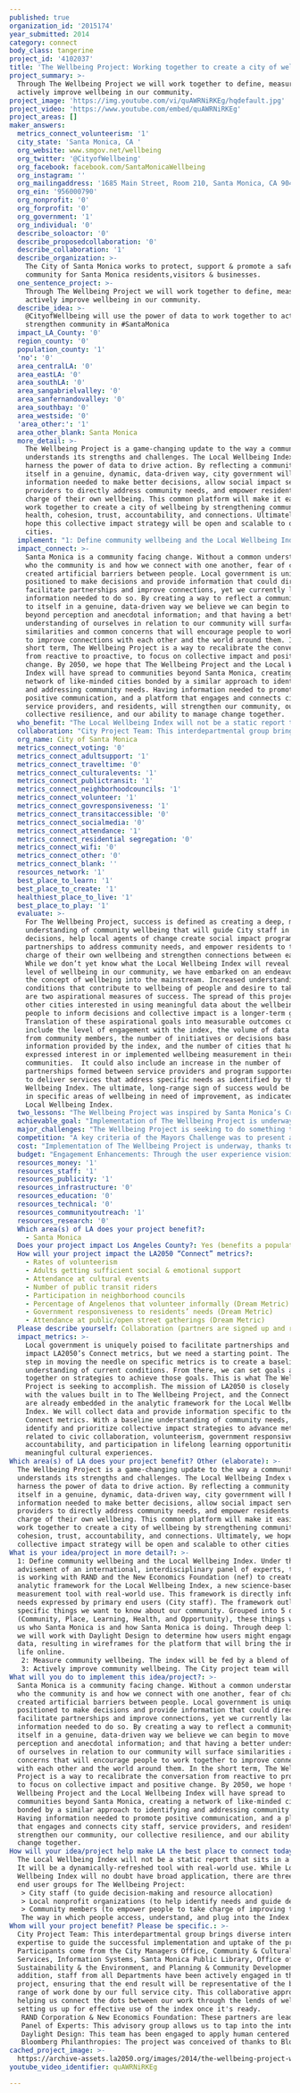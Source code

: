 ```yaml
---
published: true
organization_id: '2015174'
year_submitted: 2014
category: connect
body_class: tangerine
project_id: '4102037'
title: 'The Wellbeing Project: Working together to create a city of wellbeing'
project_summary: >-
  Through The Wellbeing Project we will work together to define, measure, and
  actively improve wellbeing in our community.
project_image: 'https://img.youtube.com/vi/quAWRNiRKEg/hqdefault.jpg'
project_video: 'https://www.youtube.com/embed/quAWRNiRKEg'
project_areas: []
maker_answers:
  metrics_connect_volunteerism: '1'
  city_state: 'Santa Monica, CA '
  org_website: www.smgov.net/wellbeing
  org_twitter: '@CityofWellbeing'
  org_facebook: facebook.com/SantaMonicaWellbeing
  org_instagram: ''
  org_mailingaddress: '1685 Main Street, Room 210, Santa Monica, CA 90401'
  org_ein: '956000790'
  org_nonprofit: '0'
  org_forprofit: '0'
  org_government: '1'
  org_individual: '0'
  describe_soloactor: '0'
  describe_proposedcollaboration: '0'
  describe_collaboration: '1'
  describe_organization: >-
    The City of Santa Monica works to protect, support & promote a safe, vibrant
    community for Santa Monica residents,visitors & businesses.
  one_sentence_project: >-
    Through The Wellbeing Project we will work together to define, measure, and
    actively improve wellbeing in our community.
  describe_idea: >-
    @CityofWellbeing will use the power of data to work together to actively
    strengthen community in #SantaMonica
  impact_LA_County: '0'
  region_county: '0'
  population_county: '1'
  'no': '0'
  area_centralLA: '0'
  area_eastLA: '0'
  area_southLA: '0'
  area_sangabrielvalley: '0'
  area_sanfernandovalley: '0'
  area_southbay: '0'
  area_westside: '0'
  'area_other:': '1'
  area_other_blank: Santa Monica
  more_detail: >-
    The Wellbeing Project is a game-changing update to the way a community
    understands its strengths and challenges. The Local Wellbeing Index will
    harness the power of data to drive action. By reflecting a community back to
    itself in a genuine, dynamic, data-driven way, city government will have
    information needed to make better decisions, allow social impact service
    providers to directly address community needs, and empower residents to take
    charge of their own wellbeing. This common platform will make it easier to
    work together to create a city of wellbeing by strengthening community
    health, cohesion, trust, accountability, and connections. Ultimately, we
    hope this collective impact strategy will be open and scalable to other
    cities.
  implement: "1: Define community wellbeing and the Local Wellbeing Index. Under the advisement of an international, interdisciplinary panel of experts, the City is working with RAND and the New Economics Foundation (nef) to create the analytic framework for the Local Wellbeing Index, a new science-based measurement tool with real-world use. This framework is directly informed by needs expressed by primary end users (City staff). The framework outlines specific things we want to know about our community. Grouped into 5 dimensions (Community, Place, Learning, Health, and Opportunity), these things will tell us who Santa Monica is and how Santa Monica is doing. Through deep listening, we will work with Daylight Design to determine how users might engage with the data, resulting in wireframes for the platform that will bring the index to life online.\r\n2: Measure community wellbeing. The index will be fed by a blend of administrative and subjective data. Using the framework, indicators will be mapped to data collected by the City and other sources, and from people via a new survey instrument. We will also explore the potential of social media as a viable source of data. RAND researchers will analyze the data and refine as needed, and develop the backend data management system. We will also build out the wireframes for the MVP version of the platform that will visualize the data, give it meaning, and engage users. \r\n3: Actively improve community wellbeing. The City project team will work with RAND, nef, and Daylight Design to engage primary end users (City staff) and other user groups (community partners and residents) to identify uses for the index. The goal is to use the index to strengthen community connections, trust, accountability, and cohesion. We anticipate that the index will aid City decision-makers; assist change agents identify and provide services that meet community needs; and empower residents to take charge of improving their own wellbeing and connections with each other. The successful uptake of The Wellbeing Project and sustained use of the index will require building momentum within the community through innovative engagement strategies, including the regularly refreshed and enhanced platform that will bring the index to life online. Ultimately, we envision The Wellbeing Project as being open and scalable to other cities interested in gaining a deeper understanding of their community in order to drive collective impact strategies to improve wellbeing."
  impact_connect: >-
    Santa Monica is a community facing change. Without a common understanding of
    who the community is and how we connect with one another, fear of change has
    created artificial barriers between people. Local government is uniquely
    positioned to make decisions and provide information that could directly
    facilitate partnerships and improve connections, yet we currently lack the
    information needed to do so. By creating a way to reflect a community back
    to itself in a genuine, data-driven way we believe we can begin to move
    beyond perception and anecdotal information; and that having a better
    understanding of ourselves in relation to our community will surface
    similarities and common concerns that will encourage people to work together
    to improve connections with each other and the world around them. In the
    short term, The Wellbeing Project is a way to recalibrate the conversation
    from reactive to proactive, to focus on collective impact and positive
    change. By 2050, we hope that The Wellbeing Project and the Local Wellbeing
    Index will have spread to communities beyond Santa Monica, creating a
    network of like-minded cities bonded by a similar approach to identifying
    and addressing community needs. Having information needed to promote
    positive communication, and a platform that engages and connects city staff,
    service providers, and residents, will strengthen our community, our
    collective resilience, and our ability to manage change together. 
  who_benefit: "The Local Wellbeing Index will not be a static report that sits in a drawer. It will be a dynamically-refreshed tool with real-world use. While Local Wellbeing Index will no doubt have broad application, there are three primary end user groups for The Wellbeing Project:\r\n> City staff (to guide decision-making and resource allocation)\r\n> Local nonprofit organizations (to help identify needs and guide development of social impact programs) \r\n> Community members (to empower people to take charge of improving their own wellbeing)\r\nThe way in which people access, understand, and plug into the Index will be critical to the success of The Wellbeing Project. Central to this will be an engagement platform that brings the Index to life online. The north star vision for this platform includes features that will make data-driven decision making possible; give data meaning; and engage the community. Ensuring the successful uptake of the platform will require outreach strategies that will build awareness and momentum among the primary end user groups. These strategies should go beyond local government’s traditional one-way approach to outreach. By tapping into the local creative and tech sectors for ideas and implementation, outreach for The Wellbeing Project will become a community-driven effort with a broad base of support. While the ways in which end user groups are engaged may vary, they will be based on the same principles of deep listening and do-it-together collective impact."
  collaboration: "City Project Team: This interdepartmental group brings diverse interests and expertise to guide the successful implementation and uptake of the project. Participants come from the City Managers Office, Community & Cultural Services, Information Systems, Santa Monica Public Library, Office of Sustainability & the Environment, and Planning & Community Development. In addition, staff from all Departments have been actively engaged in the project, ensuring that the end result will be representative of the broad range of work done by our full service city. This collaborative approach is helping us connect the dots between our work through the lends of wellbeing, setting us up for effective use of the index once it's ready.\r\nRAND Corporation & New Economics Foundation: These partners are leading development of the index, including the analytic framework, survey instrument, and backend data management system. As one of the world's leading think tanks, RAND brings a depth of expertise in research, data collection & analysis. Based in the UK, the New Economics Foundation has been working at the epicenter of wellbeing research, measurement & application for decades. Working together, this team has helped the City assemble and convene an international panel of experts to advise on the project. \r\nPanel of Experts: This advisory group allows us to tap into the international wellbeing knowledge bank. Panel participants represent a broad range of disciplines, including economics, behavioral science, public health, public policy, sustainability, and technology/data science.\r\nDaylight Design: This team has been engaged to apply human centered design principles to tease out critical questions, challenges, and opportunities inherent to this project. Through deep listening, research, and synthesis, Daylight helped us create the guiding principles and vision for how and why users would engage with the index. During the user experience visioning process, Daylight's work had a catalytic impact, helping all aspects of the project move from 'what' toward 'how.'\r\nBloomberg Philanthropies: The project was conceived of thanks to Bloomberg Philanthropies Mayors Challenge, a contest to ignite innovation in local government. As 1 of 5 winning cities, Santa Monica continues to benefit from guidance and advice of this expert team. "
  org_name: City of Santa Monica
  metrics_connect_voting: '0'
  metrics_connect_adultsupport: '1'
  metrics_connect_traveltime: '0'
  metrics_connect_culturalevents: '1'
  metrics_connect_publictransit: '1'
  metrics_connect_neighborhoodcouncils: '1'
  metrics_connect_volunteer: '1'
  metrics_connect_govresponsiveness: '1'
  metrics_connect_transitaccessible: '0'
  metrics_connect_socialmedia: '0'
  metrics_connect_attendance: '1'
  metrics_connect_residential segregation: '0'
  metrics_connect_wifi: '0'
  metrics_connect_other: '0'
  metrics_connect_blank: ''
  resources_network: '1'
  best_place_to_learn: '1'
  best_place_to_create: '1'
  healthiest_place_to_live: '1'
  best_place_to_play: '1'
  evaluate: >-
    For The Wellbeing Project, success is defined as creating a deep, meaningful
    understanding of community wellbeing that will guide City staff in making
    decisions, help local agents of change create social impact programs and
    partnerships to address community needs, and empower residents to take
    charge of their own wellbeing and strengthen connections between each other.
    While we don’t yet know what the Local Wellbeing Index will reveal about the
    level of wellbeing in our community, we have embarked on an endeavor to move
    the concept of wellbeing into the mainstream. Increased understanding of the
    conditions that contribute to wellbeing of people and desire to take action
    are two aspirational measures of success. The spread of this project to
    other cities interested in using meaningful data about the wellbeing of
    people to inform decisions and collective impact is a longer-term goal. 
    Translation of these aspirational goals into measurable outcomes could
    include the level of engagement with the index, the volume of data received
    from community members, the number of initiatives or decisions based upon
    information provided by the index, and the number of cities that have
    expressed interest in or implemented wellbeing measurement in their
    communities.  It could also include an increase in the number of
    partnerships formed between service providers and program supporters/donors
    to deliver services that address specific needs as identified by the Local
    Wellbeing Index. The ultimate, long-range sign of success would be an uptick
    in specific areas of wellbeing in need of improvement, as indicated by the
    Local Wellbeing Index.
  two_lessons: "The Wellbeing Project was inspired by Santa Monica’s Cradle to Career initiative (SMC2C), which brought the City, community leaders and concerned residents together to better understand how our children are doing and how we work together to support youth and families. SMC2Cs first major output was the Youth Wellbeing Report Card, a multidimensional measure of how Santa Monica youth were doing. This highly informative case study has taught us about wrangling data to fuel community-based social impact initiatives. During ideation for this project, we paid particular attention to the lessons learned through SMC2C, and the Youth Wellbeing Report Card served as a rough prototype for the Local Wellbeing Index. SMC2C also laid important groundwork for this project by establishing lines of information sharing between major institutions like the City, school district, and Santa Monica College. In addition, the 2014 report card update involved piloting an interactive data visualization platform, helping us learn more about working with data to yield meaningful information upon which action can be based. \r\n\r\nWe’ve also learned from our City’s experience advancing sustainability. It wasn’t that long ago when sustainability was a largely unknown, fringe concept. Today, it’s part of our operations and collective consciousness. Moving an aspirational concept like sustainability into the mainstream exactly mirrors a challenge/goal faced by this project. Like SMC2C and this project, the City’s sustainability movement started with creating a data-driven understanding of the community’s performance related to the environment. From data flows action. The sustainability initiative has leveraged grassroots partnerships to advance and promote specific messages and goals. The strong support network formed through this effort exemplifies collective impact. No one person or entity can make sustainability stick. Pushing this work forward has required hard work from many organizations and facilitation by the City.\r\n\r\nThrough these examples, we’ve learned that change doesn’t happen overnight or in a vacuum. It requires meaningful information, regular engagement, the ability to demonstrate progress at regular intervals, and broad community support in order to stick. The Wellbeing Project has also identified ways to assist both initiatives by creating structures that will support centralized data management, automated analysis, and an online engagement platform to connect data with action."
  achievable_goal: "Implementation of The Wellbeing Project is underway. Although this is a big project, we are well-poised to achieve success within 12 months. Specifically, we have: \r\n> Created internal infrastructure needed to support project implementation.\r\n> Engaged key partners to assist us in developing the Local Wellbeing Index. \r\n> Assembled an international panel of advisors.\r\n> Conducted extensive research and synthesized a horizon scan into a whitepaper.\r\n> Completed the index framework and started to map indicators to data sources.\r\n> Developed a build-ready vision for what the index will look like and how users will engage with it. \r\n> Started conversations with primary end users to inform them about the project and identify potential uses for information provided by the index. \r\n> Identified communication and implementation strategies.\r\n> Established social media presence.\r\n> Cultivated relationships with a network of project supporters, both within the community and beyond.\r\n> Created a manageable, phased plan to roll out the index that will allow us to test and refine it, while building momentum within the community.\r\nAdditional documentation illustrating work done to-date, including a video about the project, the whitepaper, and the panel of experts is available on our website. \r\nDuring the next 12 months, we will continue to collect data, analyze it, build the engagement platform, and roll out the index."
  major_challenges: "The Wellbeing Project is seeking to do something that’s never been done before: create a tool using administrative and subjective data to measure community wellbeing; and then use the information to inform city decision-making processes, facilitate partnerships, and empower residents to create change. To-date unforeseen challenges have arisen and we’ve worked around them - that’s the nature of innovating. Advancing innovation within local government has been and will continue to be a challenge. Resources are strained, our current work never stops, and people are used to doing things in a particular way. By engaging with city staff about the project early and often, and establishing an interdepartmental team of project supporters, we have laid significant groundwork to aid us in continuing to move forward. Bringing Daylight Design on board for the user experience visioning process was particularly helpful in this respect. Their human centered design approach and deep listening skills not only cultivated additional project support within the city organization, it also resulted in making the aspirational vision more concrete and tangible. As we move towards building out the wireframes for the online platform, we will have continual opportunities to re-engage with staff to present this clear vision and show progress over time. Public perception, participation, and engagement will be another challenge. Simply communicating about what wellbeing is, what the project is, and its utility has been a challenge. People confuse ‘wellbeing’ with ‘wellness.’ We’ve also uncovered a key tension between individual wellbeing, community wellbeing, and the City’s role or investment in the wellbeing of people. To address these communications challenges, we’ve established guiding principles, which include clearly stating that improving community wellbeing is a do-it-together effort. The City is not the purveyor of wellbeing, but we can present data, facilitate partnerships, convene forums, and engage community members to advance this initiative. Again, the user experience visioning work completed by Daylight Design will help us address this challenge going forward as we build out a highly engaging and intuitive platform that will bring the index to life online. To accompany this, over the next year we will need to identify and implement communications and engagement strategies as we roll out the index. \r\n"
  competition: "A key criteria of the Mayors Challenge was to present a big idea to address a challenge common to cities that had never been done before. While developing and refining our project, we conducted a thorough horizon scan to identify similar projects, and highlight what made our idea unique. As we moved from idea to implementation, we engaged a research team from U.Penn to conduct an additional horizon scan and synthesize it into a whitepaper, entitled, “A City of Wellbeing: The what, why, and how of measuring community wellbeing.” This whitepaper outlines various approaches to wellbeing measurement and application, and is available on our website.\r\nTo summarize findings from both these efforts, wellbeing-esque measurement and public sector application is an emerging field. This work is more advanced in other countries like the UK, and tends to focus on national or regional wellbeing. In the US, there are some initiatives at the community level that are similar to our project, but they tend to focus on happiness or quality of life. Another key difference between our project and similar initiatives is that The Wellbeing Project is being led from within city government. Other initiatives attempting to make this type of change in local government tend to be led by nongovernmental organizations, the challenge of which is getting government to take wellbeing measurement seriously enough to adopt it as a priority for their organization. By coming at it from the other way, we’ve checked off one of the biggest barriers to successful uptake of this type of project. Our Mayor and City leaders have clearly supported The Wellbeing Project as a priority, and support its successful implementation has been added to the official workplan for every City department. "
  cost: "Implementation of The Wellbeing Project is underway, thanks to an award from Bloomberg Philanthropies Mayors Challenge. The core deliverable for the Bloomberg-funded portion of the project is development of the Local Wellbeing Index. This scope also covers some end user engagement activities, development of the backend data management system, and development of the MVP version of the platform that will bring the index to life online. Additional funds and in-kind support for the project are provided by the City of Santa Monica. The City's contribution is primarily supporting project management, administrative support, and small project-related research efforts like the whitepaper and a feasibility study of social media/sentiment analysis.\r\n\r\nTo fully implement the vision for the project and successfully sustain it within the City organization, we need a strategy to build momentum and demand for the project among community members. This could be achieved through direct engagement and communication activities, development of additional engagement tools - either features to be added to the platform or a new data collection tool tied to the index like an app, or a combination. These components are not fully covered within the Bloomberg-funded scope of work. We would work within LA2050's $100,000 budget to identify and implement strategies that would achieve these goals, and continue to provide in-kind City support in terms of staff resources needed to manage LA2050-funded projects. \r\n"
  budget: "Engagement Enhancements: Through the user experience visioning process, Daylight Design developed a full compliment of feature sets for the platform that will bring the index to life online. Prototypes and wireframes for the feature sets have been created, as well as a thorough analysis of the technical feasibility and complexity involved in building out each feature. A software development firm is currently costing out what it would take to build each feature set. It is clear that the current budget will not make it possible to implement all components included in the wireframe. Feature sets will likely need to be prioritized based on cost, complexity, and payoff. The MVP platform release will need to include those features that convey who Santa Monica is and visualize how Santa Monica is doing. Building features that encourage interactivity with the platform, including user-generated content, real-time visualization user input, and the ability for users to create user-generated custom reports will likely not be possible within the current project budget. Additional tools to engage users and harvest new sources of data to feed the index have been proposed (but not fully spec’d), including an app or mobile site that would take the ‘positivity pulse’ of community members and suggest activities or behaviors to address needs of individual users based on their input. Further exploration of more experimental data sources like mining social media or google searches for sentiment analysis to enhance the information presented on the platform is another potential enhancement. These additional engagement tools are not possible within the current project budget. \r\nMomentum Building: Ongoing community demand for the type of information provided through and action generated by The Wellbeing Project will be essential to continued support for the project within the City organization. This could include microgrants to artists for creative engagement campaigns, a speaker series, replication forums with other communities, or more. \r\nIf The Wellbeing Project is awarded an LA2050 prize, we would like to work together with you to identify specific uses for the $100,000 that would best align with the project's engagement needs and goals of the LA2050 initiative."
  resources_money: '1'
  resources_staff: '1'
  resources_publicity: '1'
  resources_infrastructure: '0'
  resources_education: '0'
  resources_technical: '0'
  resources_communityoutreach: '1'
  resources_research: '0'
  Which area(s) of LA does your project benefit?:
    - Santa Monica
  Does your project impact Los Angeles County?: Yes (benefits a population of LA County)
  How will your project impact the LA2050 “Connect” metrics?:
    - Rates of volunteerism
    - Adults getting sufficient social & emotional support
    - Attendance at cultural events
    - Number of public transit riders
    - Participation in neighborhood councils
    - Percentage of Angelenos that volunteer informally (Dream Metric)
    - Government responsiveness to residents’ needs (Dream Metric)
    - Attendance at public/open street gatherings (Dream Metric)
  Please describe yourself: Collaboration (partners are signed up and ready to hit the ground running!)
  impact_metrics: >-
    Local government is uniquely poised to facilitate partnerships and directly
    impact LA2050’s Connect metrics, but we need a starting point. The first
    step in moving the needle on specific metrics is to create a baseline
    understanding of current conditions. From there, we can set goals and work
    together on strategies to achieve those goals. This is what The Wellbeing
    Project is seeking to accomplish. The mission of LA2050 is closely aligned
    with the values built in to The Wellbeing Project, and the Connect metrics
    are already embedded in the analytic framework for the Local Wellbeing
    Index. We will collect data and provide information specific to these
    Connect metrics. With a baseline understanding of community needs, we can
    identify and prioritize collective impact strategies to advance metrics
    related to civic collaboration, volunteerism, government responsiveness and
    accountability, and participation in lifelong learning opportunities and
    meaningful cultural experiences. 
Which area(s) of LA does your project benefit? Other (elaborate): >-
  The Wellbeing Project is a game-changing update to the way a community
  understands its strengths and challenges. The Local Wellbeing Index will
  harness the power of data to drive action. By reflecting a community back to
  itself in a genuine, dynamic, data-driven way, city government will have
  information needed to make better decisions, allow social impact service
  providers to directly address community needs, and empower residents to take
  charge of their own wellbeing. This common platform will make it easier to
  work together to create a city of wellbeing by strengthening community health,
  cohesion, trust, accountability, and connections. Ultimately, we hope this
  collective impact strategy will be open and scalable to other cities.
What is your idea/project in more detail?: >-
  1: Define community wellbeing and the Local Wellbeing Index. Under the
  advisement of an international, interdisciplinary panel of experts, the City
  is working with RAND and the New Economics Foundation (nef) to create the
  analytic framework for the Local Wellbeing Index, a new science-based
  measurement tool with real-world use. This framework is directly informed by
  needs expressed by primary end users (City staff). The framework outlines
  specific things we want to know about our community. Grouped into 5 dimensions
  (Community, Place, Learning, Health, and Opportunity), these things will tell
  us who Santa Monica is and how Santa Monica is doing. Through deep listening,
  we will work with Daylight Design to determine how users might engage with the
  data, resulting in wireframes for the platform that will bring the index to
  life online.
   2: Measure community wellbeing. The index will be fed by a blend of administrative and subjective data. Using the framework, indicators will be mapped to data collected by the City and other sources, and from people via a new survey instrument. We will also explore the potential of social media as a viable source of data. RAND researchers will analyze the data and refine as needed, and develop the backend data management system. We will also build out the wireframes for the MVP version of the platform that will visualize the data, give it meaning, and engage users. 
   3: Actively improve community wellbeing. The City project team will work with RAND, nef, and Daylight Design to engage primary end users (City staff) and other user groups (community partners and residents) to identify uses for the index. The goal is to use the index to strengthen community connections, trust, accountability, and cohesion. We anticipate that the index will aid City decision-makers; assist change agents identify and provide services that meet community needs; and empower residents to take charge of improving their own wellbeing and connections with each other. The successful uptake of The Wellbeing Project and sustained use of the index will require building momentum within the community through innovative engagement strategies, including the regularly refreshed and enhanced platform that will bring the index to life online. Ultimately, we envision The Wellbeing Project as being open and scalable to other cities interested in gaining a deeper understanding of their community in order to drive collective impact strategies to improve wellbeing.
What will you do to implement this idea/project?: >-
  Santa Monica is a community facing change. Without a common understanding of
  who the community is and how we connect with one another, fear of change has
  created artificial barriers between people. Local government is uniquely
  positioned to make decisions and provide information that could directly
  facilitate partnerships and improve connections, yet we currently lack the
  information needed to do so. By creating a way to reflect a community back to
  itself in a genuine, data-driven way we believe we can begin to move beyond
  perception and anecdotal information; and that having a better understanding
  of ourselves in relation to our community will surface similarities and common
  concerns that will encourage people to work together to improve connections
  with each other and the world around them. In the short term, The Wellbeing
  Project is a way to recalibrate the conversation from reactive to proactive,
  to focus on collective impact and positive change. By 2050, we hope that The
  Wellbeing Project and the Local Wellbeing Index will have spread to
  communities beyond Santa Monica, creating a network of like-minded cities
  bonded by a similar approach to identifying and addressing community needs.
  Having information needed to promote positive communication, and a platform
  that engages and connects city staff, service providers, and residents, will
  strengthen our community, our collective resilience, and our ability to manage
  change together.
How will your idea/project help make LA the best place to connect today? In LA2050?: >-
  The Local Wellbeing Index will not be a static report that sits in a drawer.
  It will be a dynamically-refreshed tool with real-world use. While Local
  Wellbeing Index will no doubt have broad application, there are three primary
  end user groups for The Wellbeing Project:
   > City staff (to guide decision-making and resource allocation)
   > Local nonprofit organizations (to help identify needs and guide development of social impact programs) 
   > Community members (to empower people to take charge of improving their own wellbeing)
   The way in which people access, understand, and plug into the Index will be critical to the success of The Wellbeing Project. Central to this will be an engagement platform that brings the Index to life online. The north star vision for this platform includes features that will make data-driven decision making possible; give data meaning; and engage the community. Ensuring the successful uptake of the platform will require outreach strategies that will build awareness and momentum among the primary end user groups. These strategies should go beyond local government’s traditional one-way approach to outreach. By tapping into the local creative and tech sectors for ideas and implementation, outreach for The Wellbeing Project will become a community-driven effort with a broad base of support. While the ways in which end user groups are engaged may vary, they will be based on the same principles of deep listening and do-it-together collective impact.
Whom will your project benefit? Please be specific.: >-
  City Project Team: This interdepartmental group brings diverse interests and
  expertise to guide the successful implementation and uptake of the project.
  Participants come from the City Managers Office, Community & Cultural
  Services, Information Systems, Santa Monica Public Library, Office of
  Sustainability & the Environment, and Planning & Community Development. In
  addition, staff from all Departments have been actively engaged in the
  project, ensuring that the end result will be representative of the broad
  range of work done by our full service city. This collaborative approach is
  helping us connect the dots between our work through the lends of wellbeing,
  setting us up for effective use of the index once it's ready.
   RAND Corporation & New Economics Foundation: These partners are leading development of the index, including the analytic framework, survey instrument, and backend data management system. As one of the world's leading think tanks, RAND brings a depth of expertise in research, data collection & analysis. Based in the UK, the New Economics Foundation has been working at the epicenter of wellbeing research, measurement & application for decades. Working together, this team has helped the City assemble and convene an international panel of experts to advise on the project. 
   Panel of Experts: This advisory group allows us to tap into the international wellbeing knowledge bank. Panel participants represent a broad range of disciplines, including economics, behavioral science, public health, public policy, sustainability, and technology/data science.
   Daylight Design: This team has been engaged to apply human centered design principles to tease out critical questions, challenges, and opportunities inherent to this project. Through deep listening, research, and synthesis, Daylight helped us create the guiding principles and vision for how and why users would engage with the index. During the user experience visioning process, Daylight's work had a catalytic impact, helping all aspects of the project move from 'what' toward 'how.'
   Bloomberg Philanthropies: The project was conceived of thanks to Bloomberg Philanthropies Mayors Challenge, a contest to ignite innovation in local government. As 1 of 5 winning cities, Santa Monica continues to benefit from guidance and advice of this expert team.
cached_project_image: >-
  https://archive-assets.la2050.org/images/2014/the-wellbeing-project-working-together-to-create-a-city-of-wellbeing/img.youtube.com/vi/quAWRNiRKEg/hqdefault.jpg
youtube_video_identifier: quAWRNiRKEg

---
```

